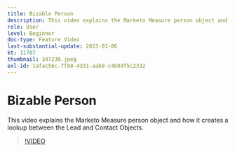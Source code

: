 ```yaml
---
title: Bizable Person
description: This video explains the Marketo Measure person object and how it creates a lookup between the Lead and Contact Objects.
role: User
level: Beginner
doc-type: Feature Video
last-substantial-update: 2023-01-06
kt: 11707
thumbnail: 347230.jpeg
exl-id: 1afac56c-7f88-4331-aab9-c4b8df5c2332
---
```

# Bizable Person

This video explains the Marketo Measure person object and how it creates a lookup between the Lead and Contact Objects.

>[!VIDEO](https://video.tv.adobe.com/v/347230/?quality=12&learn=on)

